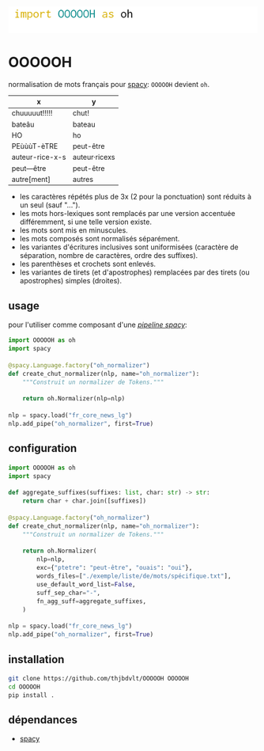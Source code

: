 ![import OOOOOH as oh](./img/import_as_oh.png)

OOOOOH
======

normalisation de mots français pour [spacy](https://spacy.io/): `OOOOOH` devient `oh`.

|x|y|
|--|--|
|chuuuuut!!!!!|chut!|
|bateâu|bateau|
|HO|ho|
|PEùùùT-èTRE|peut-être|
|auteur-rice-x-s|auteur·ricexs|
|peut—être|peut-être|
|autre[ment]|autres|

- les caractères répétés plus de 3x (2 pour la ponctuation) sont réduits à un seul (sauf "...").
- les mots hors-lexiques sont remplacés par une version accentuée différemment, si une telle version existe.
- les mots sont mis en minuscules.
- les mots composés sont normalisés séparément.
- les variantes d'écritures inclusives sont uniformisées (caractère de séparation, nombre de caractères, ordre des suffixes).
- les parenthèses et crochets sont enlevés.
- les variantes de tirets (et d'apostrophes) remplacées par des tirets (ou apostrophes) simples (droites).

usage
-----

pour l'utiliser comme composant d'une [_pipeline spacy_](https://spacy.io/usage/processing-pipelines):

```python
import OOOOOH as oh
import spacy

@spacy.Language.factory("oh_normalizer")
def create_chut_normalizer(nlp, name="oh_normalizer"):
    """Construit un normalizer de Tokens."""

    return oh.Normalizer(nlp=nlp)

nlp = spacy.load("fr_core_news_lg")
nlp.add_pipe("oh_normalizer", first=True)
```

configuration
-------------

```python
import OOOOOH as oh
import spacy

def aggregate_suffixes(suffixes: list, char: str) -> str:
    return char + char.join([suffixes])

@spacy.Language.factory("oh_normalizer")
def create_chut_normalizer(nlp, name="oh_normalizer"):
    """Construit un normalizer de Tokens."""

    return oh.Normalizer(
        nlp=nlp,
        exc={"ptetre": "peut-être", "ouais": "oui"},
        words_files=["./exemple/liste/de/mots/spécifique.txt"],
        use_default_word_list=False,
        suff_sep_char="-",
        fn_agg_suff=aggregate_suffixes,
    )

nlp = spacy.load("fr_core_news_lg")
nlp.add_pipe("oh_normalizer", first=True)
```

installation
------------

```bash
git clone https://github.com/thjbdvlt/OOOOOH OOOOOH
cd OOOOOH
pip install .
```

dépendances
-----------

- [spacy](https://spacy.io/)
